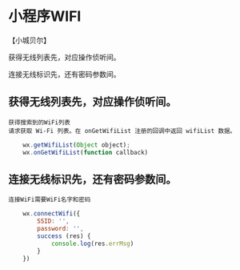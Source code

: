 # 小程序WIFI

【小城贝尔】

获得无线列表先，对应操作侦听间。

连接无线标识先，还有密码参数间。

## 获得无线列表先，对应操作侦听间。
    获得搜索到的WiFi列表
    请求获取 Wi-Fi 列表。在 onGetWifiList 注册的回调中返回 wifiList 数据。
```js
    wx.getWifiList(Object object);
    wx.onGetWifiList(function callback)
```
## 连接无线标识先，还有密码参数间。
    连接WiFi需要WiFi名字和密码
```js
    wx.connectWifi({
        SSID: '',
        password: '',
        success (res) {
            console.log(res.errMsg)
        }
    })
```